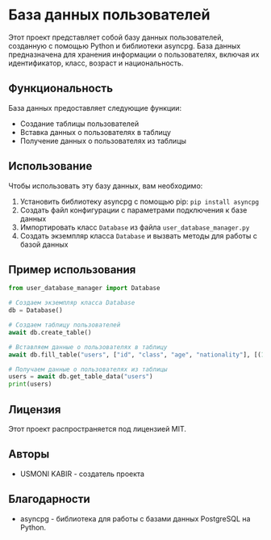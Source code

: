 
# База данных пользователей

Этот проект представляет собой базу данных пользователей, созданную с помощью Python и библиотеки asyncpg. База данных предназначена для хранения информации о пользователях, включая их идентификатор, класс, возраст и национальность.

## Функциональность

База данных предоставляет следующие функции:

* Создание таблицы пользователей
* Вставка данных о пользователях в таблицу
* Получение данных о пользователях из таблицы

## Использование

Чтобы использовать эту базу данных, вам необходимо:

1. Установить библиотеку asyncpg с помощью pip: `pip install asyncpg`
2. Создать файл конфигурации с параметрами подключения к базе данных
3. Импортировать класс `Database` из файла `user_database_manager.py`
4. Создать экземпляр класса `Database` и вызвать методы для работы с базой данных

## Пример использования

```python
from user_database_manager import Database

# Создаем экземпляр класса Database
db = Database()

# Создаем таблицу пользователей
await db.create_table()

# Вставляем данные о пользователях в таблицу
await db.fill_table("users", ["id", "class", "age", "nationality"], [(1, 9, 16, "USA"), (2, 7, 14, "UK")])

# Получаем данные о пользователях из таблицы
users = await db.get_table_data("users")
print(users)
```

## Лицензия

Этот проект распространяется под лицензией MIT.

## Авторы

* USMONI KABIR - создатель проекта

## Благодарности

* asyncpg - библиотека для работы с базами данных PostgreSQL на Python.